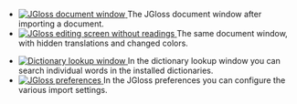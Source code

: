 
<ul class="thumbnails">
<li class="span5">
<a href="images/jgloss-screenshot.png" class="thumbnail">
<img src="images/jgloss-screenshot_thumb.jpg" alt="JGloss document window" />
</a>
The JGloss document window after importing a document.
</li>
<li class="span5">
<a href="images/jgloss-screenshot-2.png" class="thumbnail">
<img src="images/jgloss-screenshot-2_thumb.jpg" alt="JGloss editing screen without readings" />
</a>
The same document window, with hidden translations and changed colors.
</li>
</ul>

<ul class="thumbnails">
<li class="span5">
<a href="images/jdictionary-screenshot.png" class="thumbnail">
<img src="images/jdictionary-screenshot_thumb.jpg" alt="Dictionary lookup window" />
</a>
In the dictionary lookup window you can search individual words in the installed dictionaries.
</li>
<li class="span5">
<a href="images/preferences-screenshot.png" class="thumbnail">
<img src="images/preferences-screenshot_thumb.jpg" alt="JGloss preferences" />
</a>
In the JGloss preferences you can configure the various import settings.
</li>
</ul>

